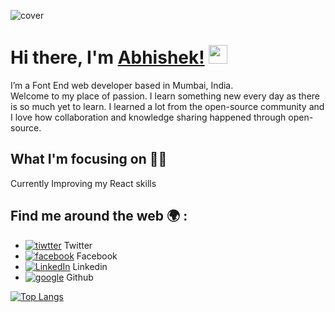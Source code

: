 
![cover](https://user-images.githubusercontent.com/77675095/116268035-8b5f1a80-a79a-11eb-81c4-686f45427919.png)
# Hi there, I'm [Abhishek!](https://abhisawant52.github.io/abhisawant/) <img src="https://raw.githubusercontent.com/MartinHeinz/MartinHeinz/master/wave.gif" width="30px">
I’m a Font End web developer based in Mumbai, India.<br>
Welcome to my place of passion. I learn something new every day as there is so much yet to learn.
I learned a lot from the open-source community and I love how collaboration and knowledge sharing happened through open-source.

## What I'm focusing on :man_technologist:
Currently Improving my React skills

## Find me around the web :earth_africa: :

<!-- display the social media buttons in your README -->

- [![tiwtter][1.2]][1] Twitter
- [![facebook][2.2]][2] Facebook
- [![LinkedIn][3.2]][3] Linkedin
- [![google][6.2]][6] Github






[1.2]: http://i.imgur.com/wWzX9uB.png 
[2.2]: http://i.imgur.com/fep1WsG.png
[3.2]: https://raw.githubusercontent.com/MartinHeinz/MartinHeinz/master/linkedin-3-16.png 
[6.2]: http://i.imgur.com/9I6NRUm.png 

[1]: https://twitter.com/Abhishe6621873
[2]: https://www.facebook.com/profile.php?id=100006130181720
[3]: https://www.linkedin.com/in/abhishek-sawant-7986941b1
[6]: https://github.com/Abhisawant52/




[![Top Langs](https://github-readme-stats.vercel.app/api/top-langs/?username=Abhisawant52&layout=compact)](https://github.com/anuraghazra/github-readme-stats)
<br><br>
<!---------
![Anurag's GitHub stats](https://github-readme-stats.vercel.app/api?username=Abhisawant52&hide=prs)------>


